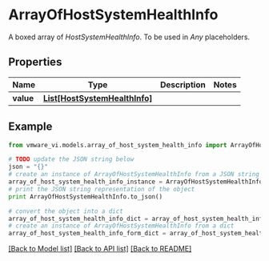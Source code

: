 # ArrayOfHostSystemHealthInfo

A boxed array of *HostSystemHealthInfo*. To be used in *Any* placeholders. 

## Properties
Name | Type | Description | Notes
------------ | ------------- | ------------- | -------------
**value** | [**List[HostSystemHealthInfo]**](HostSystemHealthInfo.md) |  | 

## Example

```python
from vmware_vi.models.array_of_host_system_health_info import ArrayOfHostSystemHealthInfo

# TODO update the JSON string below
json = "{}"
# create an instance of ArrayOfHostSystemHealthInfo from a JSON string
array_of_host_system_health_info_instance = ArrayOfHostSystemHealthInfo.from_json(json)
# print the JSON string representation of the object
print ArrayOfHostSystemHealthInfo.to_json()

# convert the object into a dict
array_of_host_system_health_info_dict = array_of_host_system_health_info_instance.to_dict()
# create an instance of ArrayOfHostSystemHealthInfo from a dict
array_of_host_system_health_info_form_dict = array_of_host_system_health_info.from_dict(array_of_host_system_health_info_dict)
```
[[Back to Model list]](../README.md#documentation-for-models) [[Back to API list]](../README.md#documentation-for-api-endpoints) [[Back to README]](../README.md)


